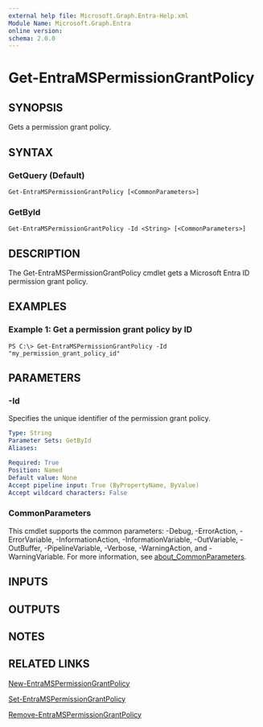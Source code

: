 ```yaml
---
external help file: Microsoft.Graph.Entra-Help.xml
Module Name: Microsoft.Graph.Entra
online version:
schema: 2.0.0
---
```


# Get-EntraMSPermissionGrantPolicy

## SYNOPSIS
Gets a permission grant policy.

## SYNTAX

### GetQuery (Default)
```
Get-EntraMSPermissionGrantPolicy [<CommonParameters>]
```

### GetById
```
Get-EntraMSPermissionGrantPolicy -Id <String> [<CommonParameters>]
```

## DESCRIPTION
The Get-EntraMSPermissionGrantPolicy cmdlet gets a Microsoft Entra ID permission grant policy.

## EXAMPLES

### Example 1: Get a permission grant policy by ID
```
PS C:\> Get-EntraMSPermissionGrantPolicy -Id "my_permission_grant_policy_id"
```

## PARAMETERS

### -Id
Specifies the unique identifier of the permission grant policy.

```yaml
Type: String
Parameter Sets: GetById
Aliases:

Required: True
Position: Named
Default value: None
Accept pipeline input: True (ByPropertyName, ByValue)
Accept wildcard characters: False
```

### CommonParameters
This cmdlet supports the common parameters: -Debug, -ErrorAction, -ErrorVariable, -InformationAction, -InformationVariable, -OutVariable, -OutBuffer, -PipelineVariable, -Verbose, -WarningAction, and -WarningVariable. For more information, see [about_CommonParameters](http://go.microsoft.com/fwlink/?LinkID=113216).

## INPUTS

## OUTPUTS

## NOTES

## RELATED LINKS

[New-EntraMSPermissionGrantPolicy]()

[Set-EntraMSPermissionGrantPolicy]()

[Remove-EntraMSPermissionGrantPolicy]()

